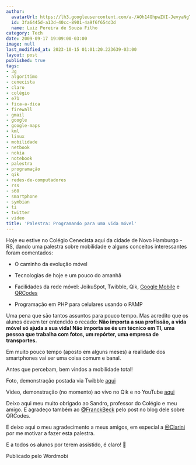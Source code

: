 ```yaml
---
author:
  avatarUrl: https://lh3.googleusercontent.com/a-/AOh14GhpwZVI-JevyaNgTdlrOT6YN20cI6V9Kxtq38Ij8AQ=s100
  id: 3fa6445d-a13d-40cc-8901-4a9f6f654d3d
  name: Luiz Pereira de Souza Filho
category: Tech
date: 2009-09-17 19:09:00-03:00
image: null
last_modified_at: 2023-10-15 01:01:20.223639-03:00
layout: post
published: true
tags:
- 3g
- algorítimo
- cenecista
- claro
- colégio
- e71
- fica-a-dica
- firewall
- gmail
- google
- google-maps
- kml
- linux
- mobilidade
- netbook
- nokia
- notebook
- palestra
- programação
- qik
- redes-de-computadores
- rss
- s60
- smartphone
- symbian
- ti
- twitter
- video
title: 'Palestra: Programando para uma vida móvel'
---
```


Hoje eu estive no Colégio Cenecista aqui da cidade de Novo Hamburgo - RS, dando uma palestra sobre mobilidade e alguns conceitos interessantes foram comentados:

* O caminho da evolução móvel

* Tecnologias de hoje e um pouco do amanhã

* Facilidades da rede móvel: JoikuSpot, Twibble, Qik, [Google Mobile](http://m.google.com) e [QRCodes](http://qrcode.kaywa.com/)

* Programação em PHP para celulares usando o PAMP

Uma pena que são tantos assuntos para pouco tempo. Mas acredito que os alunos devem ter entendido o recado:  **Não importa a sua profissão, a vida móvel só ajuda a sua vida! Não importa se és um técnico em TI, uma pessoa que trabalha com fotos, um repórter, uma empresa de transportes.**

  

Em muito pouco tempo (aposto em alguns meses) a realidade dos smartphones vai ser uma coisa comum e banal.

  

Antes que percebam, bem vindos a mobilidade total!

Foto, demonstração postada via Twibble [aqui](http://www.twitpic.com/i2osd)

Video, demonstração (no momento) ao vivo no Qik e no YouTube [aqui](http://www.youtube.com/watch?v=BXW_nfMmtnc)

Deixo aqui meu muito obrigado ao Sandro, professor do Colégio e meu amigo. E agradeço também ao [@FranckBeck](http://twitter.com/franckbeck) pelo post no blog dele sobre QRCodes.

  

E deixo aqui o meu agradecimento a meus amigos, em especial a [@Clarini](http://twitter.com/Clarini) por me motivar a fazer esta palestra.

  

E a todos os alunos por terem assistido, é claro! 🙂

Publicado pelo Wordmobi
